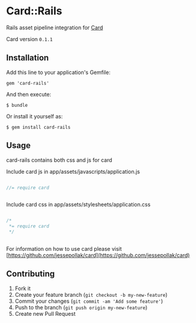 # Card::Rails

Rails asset pipeline integration for [Card](https://github.com/jessepollak/card)

Card version `0.1.1`

## Installation

Add this line to your application's Gemfile:

    gem 'card-rails'

And then execute:

    $ bundle

Or install it yourself as:

    $ gem install card-rails

## Usage

card-rails contains both css and js for card
 
Include card js in app/assets/javascripts/application.js
  
```javascript

//= require card
 
```

Include card css in app/assets/stylesheets/application.css

```css

/*
 *= require card
 */
 
```

For information on how to use card please visit [https://github.com/jessepollak/card](https://github.com/jessepollak/card)

## Contributing

1. Fork it
2. Create your feature branch (`git checkout -b my-new-feature`)
3. Commit your changes (`git commit -am 'Add some feature'`)
4. Push to the branch (`git push origin my-new-feature`)
5. Create new Pull Request
